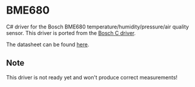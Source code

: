 # BME680

C# driver for the Bosch BME680 temperature/humidity/pressure/air quality sensor. This driver is ported from the [Bosch C driver](https://github.com/BoschSensortec/BME680_driver).

The datasheet can be found [here](https://ae-bst.resource.bosch.com/media/_tech/media/datasheets/BST-BME680-DS001.pdf).

## Note

This driver is not ready yet and won't produce correct measurements!

